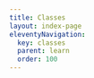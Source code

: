 ```yaml
---
title: Classes
layout: index-page
eleventyNavigation:
  key: classes
  parent: learn
  order: 100
---
```

